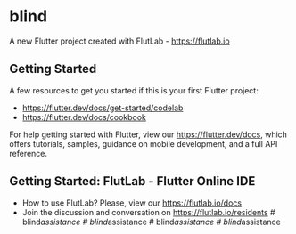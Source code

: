# blind

A new Flutter project created with FlutLab - https://flutlab.io

## Getting Started

A few resources to get you started if this is your first Flutter project:

- https://flutter.dev/docs/get-started/codelab
- https://flutter.dev/docs/cookbook

For help getting started with Flutter, view our
https://flutter.dev/docs, which offers tutorials,
samples, guidance on mobile development, and a full API reference.

## Getting Started: FlutLab - Flutter Online IDE

- How to use FlutLab? Please, view our https://flutlab.io/docs
- Join the discussion and conversation on https://flutlab.io/residents
#   b l i n d _ a s s i s t a n c e  
 #   b l i n d _ a s s i s t a n c e  
 #   b l i n d _ a s s i s t a n c e  
 #   b l i n d _ a s s i s t a n c e  
 